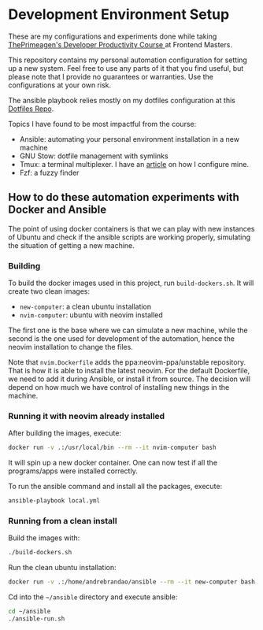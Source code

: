 # Development Environment Setup

These are my configurations and experiments done while taking [ThePrimeagen's Developer Productivity Course
](https://frontendmasters.com/courses/developer-productivity/) at Frontend Masters.

This repository contains my personal automation configuration for setting up a new system. Feel free to use any parts of it that you find useful, but please note that I provide no guarantees or warranties. Use the configurations at your own risk.

The ansible playbook relies mostly on my dotfiles configuration at this [Dotfiles Repo](https://github.com/andrenbrandao/dotfiles).

Topics I have found to be most impactful from the course:

- Ansible: automating your personal environment installation in a new machine
- GNU Stow: dotfile management with symlinks
- Tmux: a terminal multiplexer. I have an [article](https://andrebrandao.me/articles/terminal-setup-with-zsh-tmux-dracula-theme/#tmux--dracula-theme) on how I configure mine.
- Fzf: a fuzzy finder

## How to do these automation experiments with Docker and Ansible

The point of using docker containers is that we can play with new instances of Ubuntu and check if the ansible scripts are working properly, simulating the situation of getting a new machine.

### Building

To build the docker images used in this project, run `build-dockers.sh`. It will create two clean images:

- `new-computer`: a clean ubuntu installation
- `nvim-computer`: ubuntu with neovim installed

The first one is the base where we can simulate a new machine, while the second is the one used for development of the automation, hence the neovim installation to change the files.

Note that `nvim.Dockerfile` adds the ppa:neovim-ppa/unstable repository. That is how it is able to install the latest neovim. For the default Dockerfile, we need to add it during Ansible, or install it from source. The decision will depend on how much we have control of installing new things in the machine.

### Running it with neovim already installed

After building the images, execute:

```bash
docker run -v .:/usr/local/bin --rm --it nvim-computer bash
```

It will spin up a new docker container. One can now test if all the programs/apps were installed correctly.

To run the ansible command and install all the packages, execute:

```bash
ansible-playbook local.yml
```

### Running from a clean install

Build the images with:

```bash
./build-dockers.sh
```

Run the clean ubuntu installation:

```bash
docker run -v .:/home/andrebrandao/ansible --rm --it new-computer bash
```

Cd into the `~/ansible` directory and execute ansible:

```bash
cd ~/ansible
./ansible-run.sh
```
